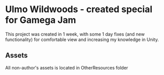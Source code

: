 # Ulmo Wildwoods - created special for Gamega Jam
This project was created in 1 week, with some 1 day fixes
(and new functionality) for comfortable view and increasing
my knowledge in Unity.

## Assets
All non-author's assets is located in OtherResources folder
